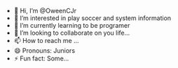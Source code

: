 - 👋 Hi, I’m @OweenCJr
- 👀 I’m interested in play soccer and system information
- 🌱 I’m currently learning to be programer
- 💞️ I’m looking to collaborate on you life...
- 📫 How to reach me ...
- 😄 Pronouns: Juniors
- ⚡ Fun fact: Some...

<!---
OweenCJr/OweenCJr is a ✨ special ✨ repository because its `README.md` (this file) appears on your GitHub profile.
You can click the Preview link to take a look at your changes.
--->
